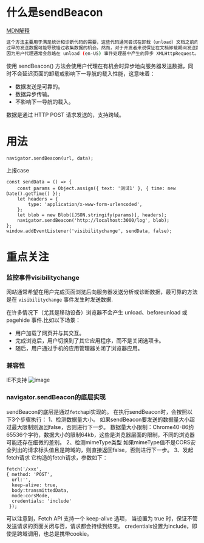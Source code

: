 # 什么是sendBeacon
[MDN解释](https://developer.mozilla.org/zh-CN/docs/Web/API/Navigator/sendBeacon)
```bash
这个方法主要用于满足统计和诊断代码的需要，这些代码通常尝试在卸载（unload）文档之前向 Web 服务器发送数据。
过早的发送数据可能导致错过收集数据的机会。然而，对于开发者来说保证在文档卸载期间发送数据一直是一个困难。
因为用户代理通常会忽略在 unload (en-US) 事件处理器中产生的异步 XMLHttpRequest。
```
使用 sendBeacon() 方法会使用户代理在有机会时异步地向服务器发送数据，同时不会延迟页面的卸载或影响下一导航的载入性能，这意味着：

- 数据发送是可靠的。
- 数据异步传输。
- 不影响下一导航的载入。

数据是通过 HTTP POST 请求发送的，支持跨域。

# 用法
```
navigator.sendBeacon(url, data);
```
上报case
```
const sendData = () => {
    const params = Object.assign({ text: '测试1' }, { time: new Date().getTime() });
    let headers = {
        type: 'application/x-www-form-urlencoded',
    };
    let blob = new Blob([JSON.stringify(params)], headers);
    navigator.sendBeacon('http://localhost:3000/log', blob);
};
window.addEventListener('visibilitychange', sendData, false);
```

# 重点关注
### 监控事件visibilitychange
网站通常希望在用户完成页面浏览后向服务器发送分析或诊断数据，最可靠的方法是在 `visibilitychange` 事件发生时发送数据.

在许多情况下（尤其是移动设备）浏览器不会产生 unload、beforeunload 或 pagehide 事件.比如以下场景：
- 用户加载了网页并与其交互。
- 完成浏览后，用户切换到了其它应用程序，而不是关闭选项卡。
- 随后，用户通过手机的应用管理器关闭了浏览器应用。

### 兼容性
IE不支持
![image](https://user-images.githubusercontent.com/11763399/197396635-64fdd57d-4599-4da1-8d7a-55508f7760e0.png)

### navigator.sendBeacon的底层实现
sendBeacon的底层是通过`fetch`api实现的。
在执行sendBeacon时，会按照以下3个步骤执行：
1、检测数据量大小。
如果sendBeacon要发送的数据量大小超过最大限制则返回false，否则进行下一步。
数据量大小限制：Chrome40-86约65536个字符，数据大小的限制64kb，这些是浏览器层面的限制，不同的浏览器可能还存在细微的差别。
2、检测mimeType类型
如果mimeType值不是CORS安全列出的请求标头值且是跨域的，则直接返回false，否则进行下一步。
3、发起fetch请求
它构造的fetch请求，参数如下：
```
fetch('/xxx', 
{ method: 'POST', 
  url:'', 
  keep-alive: true, 
  body:transmittedData, 
  mode:corsMode, 
  credentials: 'include' 
 });
```
可以注意到，Fetch API 支持一个 keep-alive 选项，
当设置为 true 时，保证不管发送请求的页面关闭与否，请求都会持续到结束。
credentials设置为include，即使是跨域调用，也总是携带cookie。


